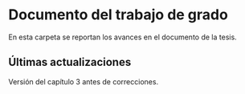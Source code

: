 # Documento del trabajo de grado
En esta carpeta se reportan los avances en el documento de la tesis.

## Últimas actualizaciones 

Versión del capítulo 3 antes de correcciones.